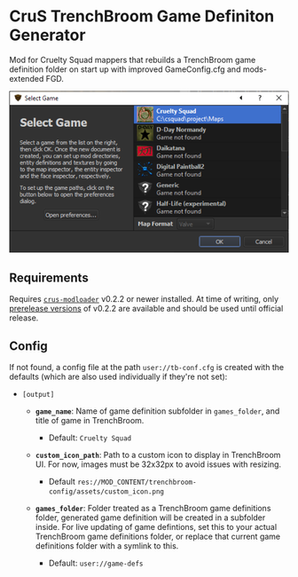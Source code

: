 # CruS TrenchBroom Game Definiton Generator

Mod for Cruelty Squad mappers that rebuilds a TrenchBroom game definition folder on start up with improved GameConfig.cfg and mods-extended FGD.

![demo-name-icon](media/tb-name-icon-demo-01.png)

## Requirements

Requires [`crus-modloader`](https://github.com/crustyrashky/crus-modloader) v0.2.2 or newer installed. At time of writing, only [prerelease versions](https://github.com/disco0/crus-modloader/releases) of v0.2.2 are available and should be used until official release.

## Config

If not found, a config file at the path `user://tb-conf.cfg` is created with the defaults (which are also used individually if they're not set):

- `[output]`

    - **`game_name`**: Name of game definition subfolder in `games_folder`, and title of game in TrenchBroom.

        - Default: `Cruelty Squad`

    - **`custom_icon_path`**: Path to a custom icon to display in TrenchBroom UI. For now, images must be 32x32px to avoid issues with resizing.

        - Default `res://MOD_CONTENT/trenchbroom-config/assets/custom_icon.png`
        

    - **`games_folder`**: Folder treated as a TrenchBroom game definitions folder, generated game definition will be created in a subfolder inside. For live updating of game defintions, set this to your actual TrenchBroom game definitions folder, or replace that current game definitions folder with a symlink to this.
    
        - Default: `user://game-defs`